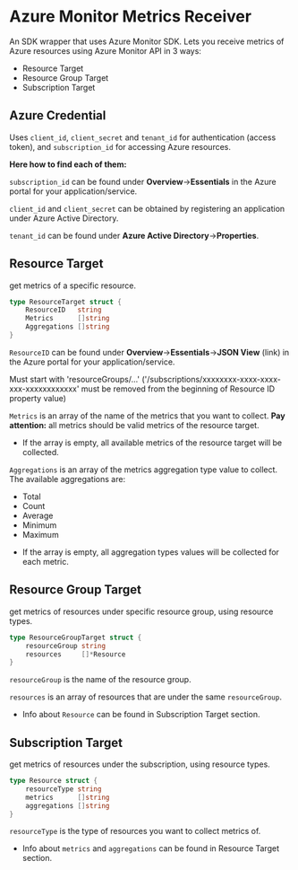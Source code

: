 # Azure Monitor Metrics Receiver

An SDK wrapper that uses Azure Monitor SDK. 
Lets you receive metrics of Azure resources using Azure Monitor API in 3 ways:

- Resource Target
- Resource Group Target
- Subscription Target

## Azure Credential

Uses `client_id`, `client_secret` and `tenant_id` for authentication (access token),
and `subscription_id` for accessing Azure resources.

**Here how to find each of them:**

`subscription_id` can be found under **Overview**->**Essentials** in the Azure portal for your application/service.

`client_id` and `client_secret` can be obtained by registering an application under Azure Active Directory.

`tenant_id` can be found under **Azure Active Directory**->**Properties**.

## Resource Target

get metrics of a specific resource.

```go
type ResourceTarget struct {
	ResourceID   string
	Metrics      []string
	Aggregations []string
}
```

`ResourceID` can be found under **Overview**->**Essentials**->**JSON View** (link) in the Azure
portal for your application/service.

Must start with 'resourceGroups/...' ('/subscriptions/xxxxxxxx-xxxx-xxxx-xxx-xxxxxxxxxxxx' must be removed from the 
beginning of Resource ID property value)

`Metrics` is an array of the name of the metrics that you want to collect. 
**Pay attention:** all metrics should be valid metrics of the resource target.

* If the array is empty, all available metrics of the resource target will be collected.

`Aggregations` is an array of the metrics aggregation type value to collect. The available aggregations are:

- Total
- Count
- Average
- Minimum
- Maximum

* If the array is empty, all aggregation types values will be collected for each metric.

## Resource Group Target

get metrics of resources under specific resource group, using resource types.

```go
type ResourceGroupTarget struct {
    resourceGroup string
    resources     []*Resource
}
```

`resourceGroup` is the name of the resource group.

`resources` is an array of resources that are under the same `resourceGroup`.

* Info about `Resource` can be found in Subscription Target section.

## Subscription Target

get metrics of resources under the subscription, using resource types.

```go
type Resource struct {
    resourceType string
    metrics      []string
    aggregations []string
}
```

`resourceType` is the type of resources you want to collect metrics of.

* Info about `metrics` and `aggregations` can be found in Resource Target section.

